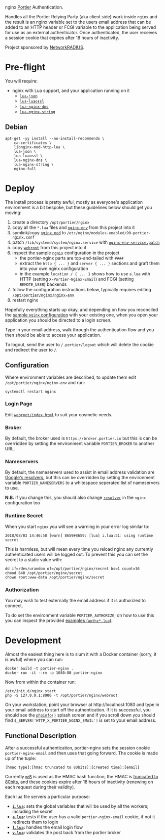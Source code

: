 nginx [Portier](https://portier.github.io/) Authentication.

Handles all the Portier Relying Party (aka client side) work inside `nginx` and the result is an nginx variable set to the users email address that can be added to an HTTP header or FCGI variable to the application being served for use as an external authenticator.  Once authenticated, the user receives a session cookie that expires after 18 hours of inactivity.

Project sponsored by [NetworkRADIUS](https://networkradius.com/).

# Pre-flight

You will require:

 * nginx with Lua support, and your application running on it
     * [`lua-json`](https://github.com/harningt/luajson)
     * [`lua-luaossl`](http://25thandclement.com/~william/projects/luaossl.html)
     * [`lua-nginx-dns`](https://github.com/openresty/lua-resty-dns)
     * [`lua-nginx-string`](https://github.com/openresty/lua-resty-string)

## Debian

    apt-get -yy install --no-install-recommends \
    	ca-certificates \
    	libnginx-mod-http-lua \
    	lua-json \
    	lua-luaossl \
    	lua-nginx-dns \
    	lua-nginx-string \
    	nginx-full

# Deploy

The install process is pretty awful, mostly as everyone's application environment is a bit bespoke, but these guidelines below should get you moving:

 1. create a directory `/opt/portier/nginx`
 1. copy all the `*.lua` files and [`nginx-env`](nginx-env) from this project into it
 1. symlink/copy [`nginx.mod`](nginx.mod) to `/etc/nginx/modules-enabled/99-portier-nginx.conf`
 1. patch `/lib/systemd/system/nginx.service` with [`nginx-env-service.patch`](nginx-env-service.patch)
 1. copy [`webroot`](webroot) from this project into it
 1. inspect the sample [`ngnix`](nginx) configuration in the project
     * the portier-nginx parts are top-and-tailed with `####`
     * extract the `http { ... }` and `server { ... }` sections and graft them into your own nginx configuration
     * in the example `location / { ... }` shows how to use `a.lua` with HTTP (setting `X-Portier-Nginx-Email`) and FCGI (setting `REMOTE_USER`) backends
 1. follow the configuration instructions below, typically requires editing [`/opt/portier/nginx/nginx-env`](nginx-env)
 1. restart nginx

Hopefully everything starts up okay, and depending on how you reconciled the [sample `nginx` configuration](nginx) with your existing one, when you open your application you should be directed to a login screen.

Type in your email address, walk through the authentication flow and you then should be able to access your application.

To logout, send the user to `/.portier/logout` which will delete the cookie and redirect the user to `/`.

## Configuration

Where environment variables are described, to update them edit `/opt/portier/nginx/nginx-env` and run:

    systemctl restart nginx

### Login Page

Edit [`webroot/index.html`](webroot/index.html) to suit your cosmetic needs.

### Broker

By default, the broker used is `https://broker.portier.io` but this is can be overridden by setting the environment variable `PORTIER_BROKER` to another URL.

### Nameservers

By default, the nameservers used to assist in email address validation are [Google's resolvers](https://developers.google.com/speed/public-dns/), but this can be overridden by setting the environment variable `PORTIER_NAMESERVERS` to a whitespace seperated list of nameservers to use.

**N.B.** if you change this, you should also change [`resolver`](http://nginx.org/en/docs/http/ngx_http_core_module.html#resolver) in the `nginx` configuration too

### Runtime Secret

When you start `nginx` you will see a warning in your error log similar to:

    2018/08/03 14:46:58 [warn] 8659#8659: [lua] i.lua:51: using runtime secret

This is harmless, but will mean every time you reload nginx any currently authenticated users will be logged out.  To prevent this you can set the secret to a static value with:

    dd if=/dev/urandom of=/opt/portier/nginx/secret bs=1 count=16
    chmod 640 /opt/portier/nginx/secret
    chown root:www-data /opt/portier/nginx/secret

### Authorization

You may wish to test externally the email address if it is authorized to connect.

To do set the environment variable `PORTIER_AUTHORIZE`; on how to use this you can inspect the provided [examples (`authz*.lua`)](examples).

# Development

Almost the easiest thing here is to slum it with a Docker container (sorry, it is awful) where you can run:

    docker build -t portier-nginx .
    docker run -it --rm -p 1080:80 portier-nginx

Now from within the container run:

    /etc/init.d/nginx start
    php -S 127.0.0.1:8000 -t /opt/portier/nginx/webroot

On your workstation, point your browser at http://localhost:1080 and type in your email address to start off the authentication.  If it is successful, you should see the [`phpinfo()`](https://secure.php.net/manual/en/function.phpinfo.php) splash screen and if you scroll down you should find `$_SERVER['HTTP_X_PORTIER_NGINX_EMAIL']` is set to your email address.

## Functional Description

After a successful authentication, portier-nginx sets the session cookie `portier-nginx-email` and then uses that going forward.  The cookie is made up of the tuple:

    [hmac type]:[hmac truncated to 80bits]:[created time]:[email]

Currently [`md5`](https://tools.ietf.org/html/rfc6151#section-2.3) is used as the HMAC hash function, the HMAC is [truncated to 80bits](https://tools.ietf.org/html/rfc2104#section-5), and these cookies expire after 18 hours of inactivity (renewing on each request during their validity).

Each lua file servers a particular purpose:

 * **[`i.lua`](i.lua):** sets the global variables that will be used by all the workers; including the secret
 * **[`a.lua`](a.lua):** tests if the user has a valid `portier-nginx-email` cookie, if not it redirects them to login
 * **[`l.lua`](l.lua):** handles the email login flow
 * **[`v.lua`](v.lua):** validates the post back from the portier broker
